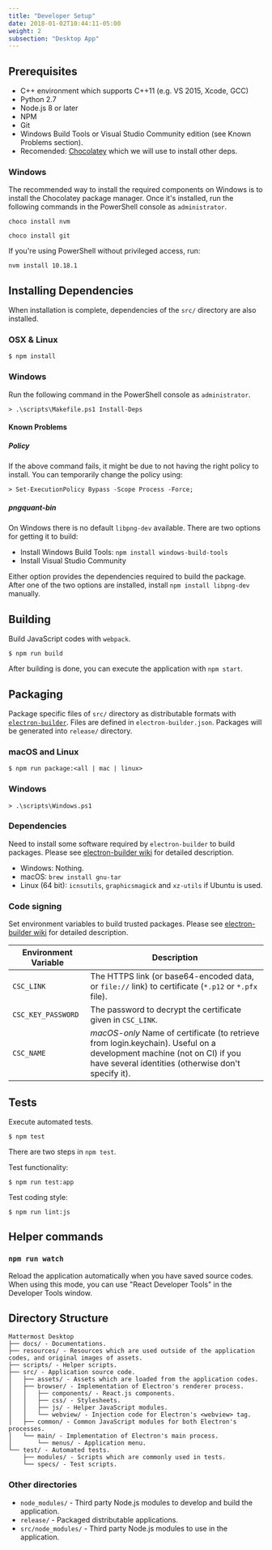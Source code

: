```yaml
---
title: "Developer Setup"
date: 2018-01-02T10:44:11-05:00
weight: 2
subsection: "Desktop App"
---
```


## Prerequisites
- C++ environment which supports C++11 (e.g. VS 2015, Xcode, GCC)
- Python 2.7
- Node.js 8 or later
- NPM
- Git
- Windows Build Tools or Visual Studio Community edition (see Known Problems section).
- Recomended: [Chocolatey](https://chocolatey.org/) which we will use to install other deps.

### Windows
The recommended way to install the required components on Windows is to install the Chocolatey package manager.
Once it's installed, run the following commands in the PowerShell console as `administrator`. 
```
choco install nvm
```
```
choco install git
```
If you're using PowerShell without privileged access, run:
```
nvm install 10.18.1
```

## Installing Dependencies
When installation is complete, dependencies of the `src/` directory are also installed.

### OSX & Linux
```
$ npm install
```
### Windows
Run the following command in the PowerShell console as `administrator`. 

```
> .\scripts\Makefile.ps1 Install-Deps
```

#### Known Problems

##### Policy
If the above command fails, it might be due to not having the right policy to install. You can temporarily change the policy using:

```
> Set-ExecutionPolicy Bypass -Scope Process -Force;
```

##### pngquant-bin

On Windows there is no default `libpng-dev` available. There are two options for getting it to build:
- Install Windows Build Tools: `npm install windows-build-tools`
- Install Visual Studio Community

Either option provides the dependencies required to build the package. After one of the two options are installed, install `npm install libpng-dev` manually. 

## Building
Build JavaScript codes with `webpack`.

```
$ npm run build
```

After building is done, you can execute the application with `npm start`.

## Packaging
Package specific files of `src/` directory as distributable formats with [`electron-builder`](https://github.com/electron-userland/electron-builder).
Files are defined in `electron-builder.json`.
Packages will be generated into `release/` directory.

### macOS and Linux
```
$ npm run package:<all | mac | linux>
```
### Windows
```
> .\scripts\Windows.ps1
```

### Dependencies
Need to install some software required by `electron-builder` to build packages.
Please see [electron-builder wiki](https://www.electron.build/multi-platform-build) for detailed description.
- Windows: Nothing.
- macOS: `brew install gnu-tar`
- Linux (64 bit): `icnsutils`, `graphicsmagick` and `xz-utils` if Ubuntu is used.

### Code signing
Set environment variables to build trusted packages.
Please see [electron-builder wiki](https://www.electron.build/code-signing) for detailed description.

| Environment Variable | Description |
|---|---|
| `CSC_LINK` | The HTTPS link (or base64-encoded data, or `file://` link) to certificate (`*.p12` or `*.pfx` file). |
| `CSC_KEY_PASSWORD` | The password to decrypt the certificate given in `CSC_LINK`. |
| `CSC_NAME` | *macOS-only* Name of certificate (to retrieve from login.keychain). Useful on a development machine (not on CI) if you have several identities (otherwise don't specify it). |

## Tests
Execute automated tests.

```
$ npm test
```

There are two steps in `npm test`.

Test functionality:

```
$ npm run test:app
```

Test coding style:

```
$ npm run lint:js
```

## Helper commands

### `npm run watch`
Reload the application automatically when you have saved source codes.
When using this mode, you can use "React Developer Tools" in the Developer Tools window.

## Directory Structure
```
Mattermost Desktop
├── docs/ - Documentations.
├── resources/ - Resources which are used outside of the application codes, and original images of assets.
├── scripts/ - Helper scripts.
├── src/ - Application source code.
│   ├── assets/ - Assets which are loaded from the application codes.
│   ├── browser/ - Implementation of Electron's renderer process.
│   │   ├── components/ - React.js components.
│   │   ├── css/ - Stylesheets.
│   │   ├── js/ - Helper JavaScript modules.
│   │   └── webview/ - Injection code for Electron's <webview> tag.
│   ├── common/ - Common JavaScript modules for both Electron's processes.
│   └── main/ - Implementation of Electron's main process.
│       └── menus/ - Application menu.
└── test/ - Automated tests.
    ├── modules/ - Scripts which are commonly used in tests.
    └── specs/ - Test scripts.
```

### Other directories
- `node_modules/` - Third party Node.js modules to develop and build the application.
- `release/` - Packaged distributable applications.
- `src/node_modules/` - Third party Node.js modules to use in the application.
